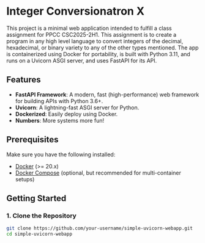 # Integer Conversionatron X

This project is a minimal web application intended to fulfill a class assignment for PPCC CSC2025-2H1. This assignment
is to create a program in any high level language to convert integers of the decimal, hexadecimal, or binary variety to 
any of the other types mentioned. The app is containerized using Docker for portability, is built with Python 3.11, and 
runs on a Uvicorn ASGI server, and uses FastAPI for its API.

## Features

- **FastAPI Framework**: A modern, fast (high-performance) web framework for building APIs with Python 3.6+.
- **Uvicorn**: A lightning-fast ASGI server for Python.
- **Dockerized**: Easily deploy using Docker.
- **Numbers**: More systems more fun!

## Prerequisites

Make sure you have the following installed:

- [Docker](https://www.docker.com/get-started) (>= 20.x)
- [Docker Compose](https://docs.docker.com/compose/install/) (optional, but recommended for multi-container setups)

## Getting Started

### 1. Clone the Repository

```bash
git clone https://github.com/your-username/simple-uvicorn-webapp.git
cd simple-uvicorn-webapp
